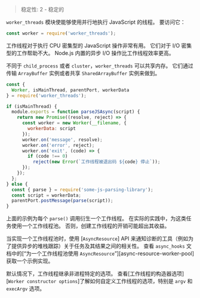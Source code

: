 
<!--introduced_in=v10.5.0-->

> 稳定性: 2 - 稳定的

<!-- source_link=lib/worker_threads.js -->

`worker_threads` 模块使能够使用并行地执行 JavaScript 的线程。 
要访问它：

```js
const worker = require('worker_threads');
```

工作线程对于执行 CPU 密集型的 JavaScript 操作非常有用。 
它们对于 I/O 密集型的工作帮助不大。 
Node.js 内置的异步 I/O 操作比工作线程效率更高。

不同于 `child_process` 或者 `cluster`，`worker_threads` 可以共享内存。 
它们通过传输 `ArrayBuffer` 实例或者共享 `SharedArrayBuffer` 实例来做到。

```js
const {
  Worker, isMainThread, parentPort, workerData
} = require('worker_threads');

if (isMainThread) {
  module.exports = function parseJSAsync(script) {
    return new Promise((resolve, reject) => {
      const worker = new Worker(__filename, {
        workerData: script
      });
      worker.on('message', resolve);
      worker.on('error', reject);
      worker.on('exit', (code) => {
        if (code !== 0)
          reject(new Error(`工作线程被退出码 ${code} 停止`));
      });
    });
  };
} else {
  const { parse } = require('some-js-parsing-library');
  const script = workerData;
  parentPort.postMessage(parse(script));
}
```

上面的示例为每个 `parse()` 调用衍生一个工作线程。 
在实际的实践中，为这类任务使用一个工作线程池。 
否则，创建工作线程的开销可能超出其收益。

当实现一个工作线程池时，使用 [`AsyncResource`] API 来通知诊断的工具（例如为了提供异步的堆栈跟踪）关于任务及其结果之间的相关性。
查看 `async_hooks` 文档中的[“为一个工作线程池使用 `AsyncResource`”][async-resource-worker-pool]获取一个示例实现。

默认情况下，工作线程继承非进程特定的选项。 
查看[工作线程的构造器选项][`Worker constructor options`]了解如何自定义工作线程的选项，特别是 `argv` 和 `execArgv` 选项。

